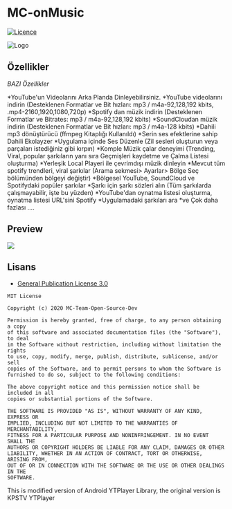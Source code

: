 # MC-onMusic

[![Licence](https://img.shields.io/badge/license-GPLv3-blue.svg?style=flat-square)](https://www.gnu.org/licenses/gpl-3.0.en.html)

![Logo](https://github.com/MC-Team2212/MC-onMusic/blob/master/app/src/main/res/mipmap-xxhdpi/ic_launcher.png)



## Özellikler

*BAZI Özellikler*

*YouTube'un Videolarını Arka Planda Dinleyebilirsiniz.
*YouTube videolarını indirin (Desteklenen Formatlar ve Bit hızları: mp3 / m4a-92,128,192 kbits, .mp4-2160,1920,1080,720p)
*Spotify dan müzik indirin (Desteklenen Formatlar ve Bitrates: mp3 / m4a-92,128,192 kbits)
*SoundCloudan müzik indirin (Desteklenen Formatlar ve Bit hızları: mp3 / m4a-128 kbits)
*Dahili mp3 dönüştürücü (ffmpeg Kitaplığı Kullanıldı)
*Serin ses efektlerine sahip Dahili Ekolayzer
*Uygulama içinde Ses Düzenle (Zil sesleri oluşturun veya parçaları istediğiniz gibi kırpın)
*Komple Müzik çalar deneyimi (Trending, Viral, popular şarkıların yanı sıra Geçmişleri kaydetme ve Çalma Listesi oluşturma)
*Yerleşik Local Playeri ile çevrimdışı müzik dinleyin
*Mevcut tüm spotify trendleri, viral şarkılar (Arama sekmesi> Ayarlar> Bölge Seç bölümünden bölgeyi değiştir)
*Bölgesel YouTube, SoundCloud ve Spotifydaki popüler şarkılar
*Şarkı için şarkı sözleri alın (Tüm şarkılarda çalışmayabilir, işte bu yüzden)
*YouTube'dan oynatma listesi oluşturma, oynatma listesi URL'sini Spotify
*Uygulamadaki şarkıları ara
*ve Çok daha fazlası ....


## Preview

<img src="https://github.com/MC-Team2212/MC-onMusic/blob/master/Screen%20Shots/Screen%20Shot%201.png"/>






## Lisans

* [General Publication License 3.0](https://www.gnu.org/licenses/gpl-3.0.en.html)

```
MIT License

Copyright (c) 2020 MC-Team-Open-Source-Dev

Permission is hereby granted, free of charge, to any person obtaining a copy
of this software and associated documentation files (the "Software"), to deal
in the Software without restriction, including without limitation the rights
to use, copy, modify, merge, publish, distribute, sublicense, and/or sell
copies of the Software, and to permit persons to whom the Software is
furnished to do so, subject to the following conditions:

The above copyright notice and this permission notice shall be included in all
copies or substantial portions of the Software.

THE SOFTWARE IS PROVIDED "AS IS", WITHOUT WARRANTY OF ANY KIND, EXPRESS OR
IMPLIED, INCLUDING BUT NOT LIMITED TO THE WARRANTIES OF MERCHANTABILITY,
FITNESS FOR A PARTICULAR PURPOSE AND NONINFRINGEMENT. IN NO EVENT SHALL THE
AUTHORS OR COPYRIGHT HOLDERS BE LIABLE FOR ANY CLAIM, DAMAGES OR OTHER
LIABILITY, WHETHER IN AN ACTION OF CONTRACT, TORT OR OTHERWISE, ARISING FROM,
OUT OF OR IN CONNECTION WITH THE SOFTWARE OR THE USE OR OTHER DEALINGS IN THE
SOFTWARE.
```


This is modified version of Android YTPlayer Library, the original version is KPSTV YTPlayer 
